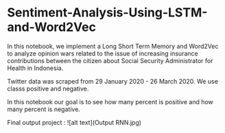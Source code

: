 # Sentiment-Analysis-Using-LSTM-and-Word2Vec
In this notebook, we implement a Long Short Term Memory and Word2Vec to analyze opinion wars related to the issue of increasing insurance contributions between the citizen about Social Security Administrator for Health in Indonesia.

Twitter data was scraped from 29 January 2020 - 26 March 2020. We use classs positive and negative.

In this notebook our goal is to see how many percent is positive and how many percent is negative.

Final output project : 
![alt text](Output RNN.jpg)
